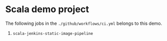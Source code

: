 # Scala demo project

The following jobs in the `./github/workflows/ci.yml` belongs to this demo.

1. `scala-jenkins-static-image-pipeline`
